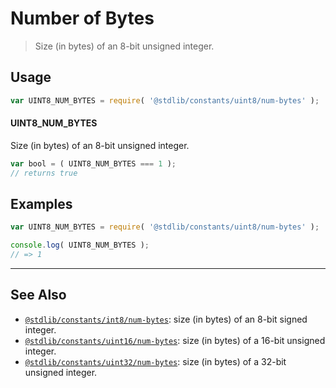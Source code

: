 <!--

@license Apache-2.0

Copyright (c) 2018 The Stdlib Authors.

Licensed under the Apache License, Version 2.0 (the "License");
you may not use this file except in compliance with the License.
You may obtain a copy of the License at

   http://www.apache.org/licenses/LICENSE-2.0

Unless required by applicable law or agreed to in writing, software
distributed under the License is distributed on an "AS IS" BASIS,
WITHOUT WARRANTIES OR CONDITIONS OF ANY KIND, either express or implied.
See the License for the specific language governing permissions and
limitations under the License.

-->

# Number of Bytes

> Size (in bytes) of an 8-bit unsigned integer.

<section class="usage">

## Usage

```javascript
var UINT8_NUM_BYTES = require( '@stdlib/constants/uint8/num-bytes' );
```

#### UINT8_NUM_BYTES

Size (in bytes) of an 8-bit unsigned integer.

```javascript
var bool = ( UINT8_NUM_BYTES === 1 );
// returns true
```

</section>

<!-- /.usage -->

<section class="examples">

## Examples

<!-- TODO: better example -->

<!-- eslint no-undef: "error" -->

```javascript
var UINT8_NUM_BYTES = require( '@stdlib/constants/uint8/num-bytes' );

console.log( UINT8_NUM_BYTES );
// => 1
```

</section>

<!-- /.examples -->

<!-- Section for related `stdlib` packages. Do not manually edit this section, as it is automatically populated. -->

<section class="related">

* * *

## See Also

-   [`@stdlib/constants/int8/num-bytes`][@stdlib/constants/int8/num-bytes]: size (in bytes) of an 8-bit signed integer.
-   [`@stdlib/constants/uint16/num-bytes`][@stdlib/constants/uint16/num-bytes]: size (in bytes) of a 16-bit unsigned integer.
-   [`@stdlib/constants/uint32/num-bytes`][@stdlib/constants/uint32/num-bytes]: size (in bytes) of a 32-bit unsigned integer.

</section>

<!-- /.related -->

<!-- Section for all links. Make sure to keep an empty line after the `section` element and another before the `/section` close. -->

<section class="links">

<!-- <related-links> -->

[@stdlib/constants/int8/num-bytes]: https://github.com/stdlib-js/stdlib/tree/develop/lib/node_modules/%40stdlib/constants/int8/num-bytes

[@stdlib/constants/uint16/num-bytes]: https://github.com/stdlib-js/stdlib/tree/develop/lib/node_modules/%40stdlib/constants/uint16/num-bytes

[@stdlib/constants/uint32/num-bytes]: https://github.com/stdlib-js/stdlib/tree/develop/lib/node_modules/%40stdlib/constants/uint32/num-bytes

<!-- </related-links> -->

</section>

<!-- /.links -->

